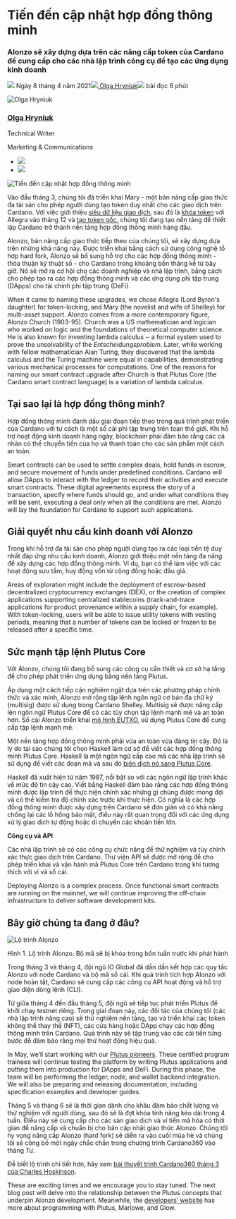 # Tiến đến cập nhật hợp đồng thông minh

### **Alonzo sẽ xây dựng dựa trên các nâng cấp token của Cardano để cung cấp cho các nhà lập trình công cụ để tạo các ứng dụng kinh doanh**

![](img/2021-04-08-smart-contracts-%E2%80%93-here-we-come.002.png) Ngày 8 tháng 4 năm 2021![](img/2021-04-08-smart-contracts-%E2%80%93-here-we-come.002.png)[ Olga Hryniuk](tmp//en/blog/authors/olga-hryniuk/page-1/)![](img/2021-04-08-smart-contracts-%E2%80%93-here-we-come.003.png) bài đọc 6 phút

![Olga Hryniuk](img/2021-04-08-smart-contracts-%E2%80%93-here-we-come.004.png)[](tmp//en/blog/authors/olga-hryniuk/page-1/)

### [**Olga Hryniuk**](tmp//en/blog/authors/olga-hryniuk/page-1/)

Technical Writer

Marketing &amp; Communications

- ![](img/2021-04-08-smart-contracts-%E2%80%93-here-we-come.005.png)[](https://www.linkedin.com/in/olga-hryniuk-1094a3160/ "LinkedIn")
- ![](img/2021-04-08-smart-contracts-%E2%80%93-here-we-come.006.png)[](https://github.com/olgahryniuk "GitHub")

![Tiến đến cập nhật hợp đồng thông minh](img/2021-04-08-smart-contracts-%E2%80%93-here-we-come.007.jpeg)

Vào đầu tháng 3, chúng tôi đã triển khai Mary - một bản nâng cấp giao thức đa tài sản cho phép người dùng tạo token duy nhất cho các giao dịch trên Cardano. Với việc giới thiệu [siêu dữ liệu giao dịch](https://iohk.io/en/blog/posts/2020/10/29/bringing-new-value-and-utility-to-the-cardano-blockchain/), sau đó là [khóa token](https://iohk.io/en/blog/posts/2020/12/02/goguen-brings-token-locking-to-cardano/) với Allegra vào tháng 12 và [tạo token gốc](https://iohk.io/en/blog/posts/2021/02/18/building-native-tokens-on-cardano-for-pleasure-and-profit/), chúng tôi đang tạo nền tảng để thiết lập Cardano trở thành nền tảng hợp đồng thông minh hàng đầu.

Alonzo, bản nâng cấp giao thức tiếp theo của chúng tôi, sẽ xây dựng dựa trên những khả năng này. Được triển khai bằng cách sử dụng công nghệ tổ hợp hard fork, Alonzo sẽ bổ sung hỗ trợ cho các hợp đồng thông minh - thỏa thuận kỹ thuật số - cho Cardano trong khoảng bốn tháng kể từ bây giờ. Nó sẽ mở ra cơ hội cho các doanh nghiệp và nhà lập trình, bằng cách cho phép tạo ra các hợp đồng thông minh và các ứng dụng phi tập trung (DApps) cho tài chính phi tập trung (DeFi).

When it came to naming these upgrades, we chose Allegra (Lord Byron's daughter) for token-locking, and Mary (the novelist and wife of Shelley) for multi-asset support. Alonzo comes from a more contemporary figure, Alonzo Church (1903-95). Church was a US mathematician and logician who worked on logic and the foundations of theoretical computer science. He is also known for inventing lambda calculus ‒ a formal system used to prove the unsolvability of the *Entscheidungsproblem*. Later, while working with fellow mathematician Alan Turing, they discovered that the lambda calculus and the Turing machine were equal in capabilities, demonstrating various mechanical processes for computations. One of the reasons for naming our smart contract upgrade after Church is that Plutus Core (the Cardano smart contract language) is a variation of lambda calculus.

## **Tại sao lại là hợp đồng thông minh?**

Hợp đồng thông minh đánh dấu giai đoạn tiếp theo trong quá trình phát triển của Cardano với tư cách là một sổ cái phi tập trung trên toàn thế giới. Khi hỗ trợ hoạt động kinh doanh hàng ngày, blockchain phải đảm bảo rằng các cá nhân có thể chuyển tiền của họ và thanh toán cho các sản phẩm một cách an toàn.

Smart contracts can be used to settle complex deals, hold funds in escrow, and secure movement of funds under predefined conditions. Cardano will allow DApps to interact with the ledger to record their activities and execute smart contracts. These digital agreements express the story of a transaction, specify where funds should go, and under what conditions they will be sent, executing a deal only when all the conditions are met. Alonzo will lay the foundation for Cardano to support such applications.

## **Giải quyết nhu cầu kinh doanh với Alonzo**

Trong khi hỗ trợ đa tài sản cho phép người dùng tạo ra các loại tiền tệ duy nhất đáp ứng nhu cầu kinh doanh, Alonzo giới thiệu một nền tảng đa năng để xây dựng các hợp đồng thông minh. Ví dụ, bạn có thể làm việc với các hoạt động sưu tầm, huy động vốn từ cộng đồng hoặc đấu giá.

Areas of exploration might include the deployment of escrow-based decentralized cryptocurrency exchanges (DEX), or the creation of complex applications supporting centralized stablecoins (track-and-trace applications for product provenance within a supply chain, for example). With token-locking, users will be able to issue utility tokens with vesting periods, meaning that a number of tokens can be locked or frozen to be released after a specific time.

## **Sức mạnh tập lệnh Plutus Core**

Với Alonzo, chúng tôi đang bổ sung các công cụ cần thiết và cơ sở hạ tầng để cho phép phát triển ứng dụng bằng nền tảng Plutus.

Áp dụng một cách tiếp cận nghiêm ngặt dựa trên các phương pháp chính thức và xác minh, Alonzo mở rộng tập lệnh ngôn ngữ cơ bản đa chữ ký (multisig) được sử dụng trong Cardano Shelley. Multisig sẽ được nâng cấp lên ngôn ngữ Plutus Core để có các tùy chọn tập lệnh mạnh mẽ và an toàn hơn. Sổ cái Alonzo triển khai [mô hình EUTXO](https://iohk.io/en/blog/posts/2021/03/12/cardanos-extended-utxo-accounting-model-part-2/), sử dụng Plutus Core để cung cấp tập lệnh mạnh mẽ.

Một nền tảng hợp đồng thông minh phải vừa an toàn vừa đáng tin cậy. Đó là lý do tại sao chúng tôi chọn Haskell làm cơ sở để viết các hợp đồng thông minh Plutus Core. Haskell là một ngôn ngữ cấp cao mà các nhà lập trình sẽ sử dụng để viết các đoạn mã và sau đó [biên dịch nó sang Plutus Core](https://iohk.io/en/blog/posts/2021/02/02/plutus-tx-compiling-haskell-into-plutus-core/).

Haskell đã xuất hiện từ năm 1987, nổi bật so với các ngôn ngữ lập trình khác về mức độ tin cậy cao. Viết bằng Haskell đảm bảo rằng các hợp đồng thông minh được lập trình để thực hiện chính xác những gì chúng được mong đợi và có thể kiểm tra độ chính xác trước khi thực hiện. Có nghĩa là các hợp đồng thông minh được xây dựng trên Cardano sẽ đơn giản và có khả năng chống lại các lỗ hổng bảo mật, điều này rất quan trọng đối với các ứng dụng xử lý giao dịch tự động hoặc di chuyển các khoản tiền lớn.

**Công cụ và API**

Các nhà lập trình sẽ có các công cụ chức năng để thử nghiệm và tùy chỉnh xác thực giao dịch trên Cardano. Thư viện API sẽ được mở rộng để cho phép triển khai và vận hành mã Plutus Core trên Cardano trong khi tương thích với ví và sổ cái.

Deploying Alonzo is a complex process. Once functional smart contracts are running on the mainnet, we will continue improving the off-chain infrastructure to deliver software development kits.

## **Bây giờ chúng ta đang ở đâu?**

![Lộ trình Alonzo](img/2021-04-08-smart-contracts-%E2%80%93-here-we-come.008.jpeg)

Hình 1. Lộ trình Alonzo. Bộ mã sẽ bị khóa trong bốn tuần trước khi phát hành

Trong tháng 3 và tháng 4, đội ngũ IO Global đã dần dần kết hợp các quy tắc Alonzo với node Cardano và bộ mã sổ cái. Khi quá trình tích hợp Alonzo với node hoàn tất, Cardano sẽ cung cấp các công cụ API hoạt động và hỗ trợ giao diện dòng lệnh (CLI).

Từ giữa tháng 4 đến đầu tháng 5, đội ngũ sẽ tiếp tục phát triển Plutus để khởi chạy testnet riêng. Trong giai đoạn này, các đối tác của chúng tôi (các nhà lập trình nâng cao) sẽ thử nghiệm nền tảng, tạo và triển khai các token không thể thay thế (NFT), các cửa hàng hoặc DApp chạy các hợp đồng thông minh trên Cardano. Quá trình này sẽ tập trung vào các cải tiến từng bước để đảm bảo rằng mọi thứ hoạt động hiệu quả.

In May, we’ll start working with our [Plutus pioneers](https://developers.cardano.org/en/plutus-pioneer-program/). These certified program trainees will continue testing the platform by writing Plutus applications and putting them into production for DApps and DeFi. During this phase, the team will be performing the ledger, node, and wallet backend integration. We will also be preparing and releasing documentation, including specification examples and developer guides.

Tháng 5 và tháng 6 sẽ là thời gian dành cho khâu đảm bảo chất lượng và thử nghiệm với người dùng, sau đó sẽ là đợt khóa tính năng kéo dài trong 4 tuần. Điều này sẽ cung cấp cho các sàn giao dịch và ví tiền mã hóa có thời gian để nâng cấp và chuẩn bị cho bản cập nhật giao thức Alonzo. Chúng tôi hy vọng nâng cấp Alonzo (hard fork) sẽ diễn ra vào cuối mùa hè và chúng tôi sẽ công bố một ngày chắc chắn trong chương trình Cardano360 vào tháng Tư.

Để biết lộ trình chi tiết hơn, hãy xem [bài thuyết trình Cardano360 tháng 3 của Charles Hoskinson](https://www.youtube.com/watch?v=ULBLgPgxtN8&t=5805s).

These are exciting times and we encourage you to stay tuned. The next blog post will delve into the relationship between the Plutus concepts that underpin Alonzo development. Meanwhile, the [developers’ website](https://developers.cardano.org/en/programming-languages/plutus/overview/) has more about programming with Plutus, Marlowe, and Glow.
